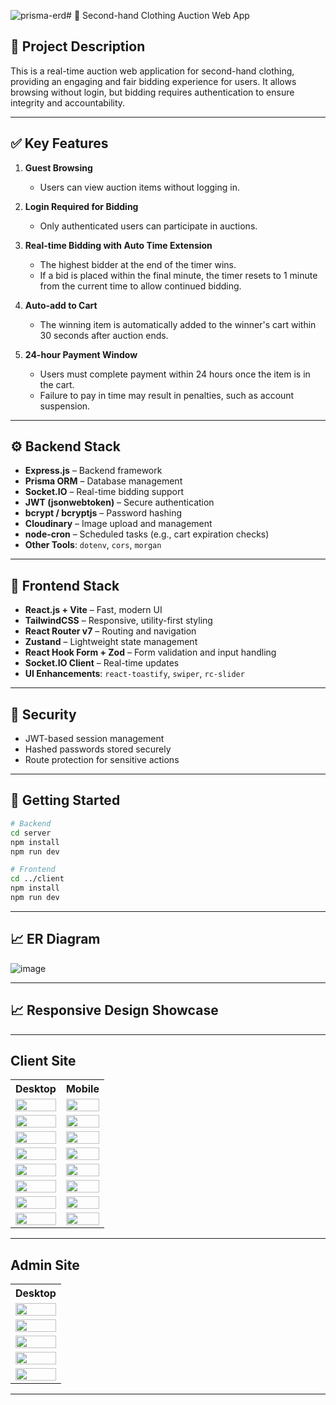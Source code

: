 ![prisma-erd](https://github.com/user-attachments/assets/58a4bb72-3d2a-429a-a22b-c90f7bee7ba6)# 🧥 Second-hand Clothing Auction Web App

## 📌 Project Description

This is a real-time auction web application for second-hand clothing, providing an engaging and fair bidding experience for users. It allows browsing without login, but bidding requires authentication to ensure integrity and accountability.

---

## ✅ Key Features

1. **Guest Browsing**

   * Users can view auction items without logging in.

2. **Login Required for Bidding**

   * Only authenticated users can participate in auctions.

3. **Real-time Bidding with Auto Time Extension**

   * The highest bidder at the end of the timer wins.
   * If a bid is placed within the final minute, the timer resets to 1 minute from the current time to allow continued bidding.

4. **Auto-add to Cart**

   * The winning item is automatically added to the winner's cart within 30 seconds after auction ends.

5. **24-hour Payment Window**

   * Users must complete payment within 24 hours once the item is in the cart.
   * Failure to pay in time may result in penalties, such as account suspension.

---

## ⚙️ Backend Stack

* **Express.js** – Backend framework
* **Prisma ORM** – Database management
* **Socket.IO** – Real-time bidding support
* **JWT (jsonwebtoken)** – Secure authentication
* **bcrypt / bcryptjs** – Password hashing
* **Cloudinary** – Image upload and management
* **node-cron** – Scheduled tasks (e.g., cart expiration checks)
* **Other Tools**: `dotenv`, `cors`, `morgan`

---

## 🎨 Frontend Stack

* **React.js + Vite** – Fast, modern UI
* **TailwindCSS** – Responsive, utility-first styling
* **React Router v7** – Routing and navigation
* **Zustand** – Lightweight state management
* **React Hook Form + Zod** – Form validation and input handling
* **Socket.IO Client** – Real-time updates
* **UI Enhancements**: `react-toastify`, `swiper`, `rc-slider`

---

## 🔐 Security

* JWT-based session management
* Hashed passwords stored securely
* Route protection for sensitive actions

---

## 🧪 Getting Started

```bash
# Backend
cd server
npm install
npm run dev

# Frontend
cd ../client
npm install
npm run dev
```

---
## 📈 ER Diagram

![image](https://github.com/user-attachments/assets/fa768e27-9843-4abc-a37c-822901d7f0dc)

---

## 📈 Responsive Design Showcase


---


## Client Site

<table>
    <tr>
    <th align="center">Desktop</th>
    <th align="center">Mobile</th>
  </tr>
  <tr>
    <td><img src="https://github.com/user-attachments/assets/417d79af-a258-4cea-b7fe-3aba23d59528" width="100%"></td>
    <td><img src="https://github.com/user-attachments/assets/9689b2fd-02cb-40ac-9ec5-fad3bdb83809" width="100%"></td>
  </tr>
  <tr>
    <td><img src="https://github.com/user-attachments/assets/a496f540-76b3-43e5-bf81-48d48347abd3" width="100%"></td>
    <td><img src="https://github.com/user-attachments/assets/bb17bdde-3bdd-40bf-908d-724f392bb451" width="100%"></td>
  </tr>
  <tr>
    <td><img src="https://github.com/user-attachments/assets/c155503e-40bd-416c-9180-db833a9398d2" width="100%"></td>
    <td><img src="https://github.com/user-attachments/assets/15bf4066-c0e4-45e0-8ecf-373125b77df5" width="100%"></td>
  </tr>
  <tr>
    <td><img src="https://github.com/user-attachments/assets/bee47ebd-d59b-4935-8c98-d115d73e12da" width="100%"></td>
    <td><img src="https://github.com/user-attachments/assets/6861de6a-8fbb-4d5b-a291-1694f6330769" width="100%"></td>
  </tr>
  <tr>
    <td><img src="https://github.com/user-attachments/assets/46800f6f-5219-4cf9-b195-4b9ea629b888" width="100%"></td>
    <td><img src="https://github.com/user-attachments/assets/d8c5cfe9-b537-43a4-b4e0-b578f6da7788" width="100%"></td>
  </tr>
  <tr>
    <td><img src="https://github.com/user-attachments/assets/227a7084-8c21-451c-b001-65194f8f37ed" width="100%"></td>
    <td><img src="https://github.com/user-attachments/assets/d4585576-0665-436b-a324-f2ba210a0df8" width="100%"></td>
  </tr>
  <tr>
    <td><img src="https://github.com/user-attachments/assets/7d48b736-c2e1-4928-81f3-097000bf6b2a" width="100%"></td>
    <td><img src="https://github.com/user-attachments/assets/c71c150b-1503-4767-a3e1-272d5938ac51" width="100%"></td>
  </tr>
  <tr>
    <td><img src="https://github.com/user-attachments/assets/442805db-ccff-4c75-ab78-7125225fdccc" width="100%"></td>
    <td><img src="https://github.com/user-attachments/assets/240671a8-d8d0-48c6-8af5-a351092cd6b4" width="100%"></td>
  </tr>
</table>


---

## Admin Site

<table>
<tr>
    <th align="center">Desktop</th>
    </tr>
    <tr>
    <td><img src="https://github.com/user-attachments/assets/9fe7eef1-e361-4d0d-a27f-e03257f67f7c" width="100%"></td>
  </tr>
    <tr>
    <td><img src="https://github.com/user-attachments/assets/021949bf-bc8e-4e86-9f04-9e0c874493a8" width="100%"></td>
  </tr>
        <tr>
    <td><img src="https://github.com/user-attachments/assets/e59f6b35-1515-418c-9239-84cded3973db" width="100%"></td>
  </tr>
    <tr>
    <td><img src="image](https://github.com/user-attachments/assets/ea6b68e9-059d-4ce5-bfce-d94d01f37736" width="100%"></td>
  </tr>
      <tr>
    <td><img src="https://github.com/user-attachments/assets/e3f9ed41-f932-4383-8063-24ad2d1cba97" width="100%"></td>
  </tr>
</table>

---


